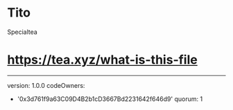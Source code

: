 # Tito
Specialtea
# https://tea.xyz/what-is-this-file
---
version: 1.0.0
codeOwners:
  - '0x3d761f9a63C09D4B2b1cD3667Bd2231642f646d9'
quorum: 1
